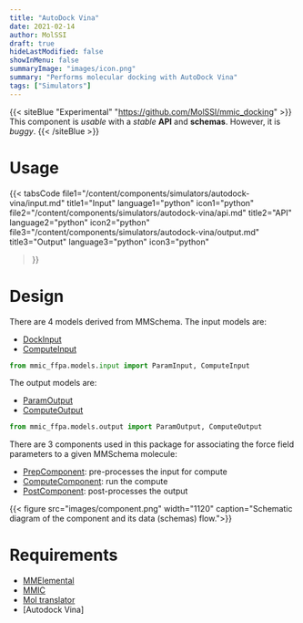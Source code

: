 ```yaml
---
title: "AutoDock Vina"
date: 2021-02-14
author: MolSSI
draft: true
hideLastModified: false
showInMenu: false
summaryImage: "images/icon.png" 
summary: "Performs molecular docking with AutoDock Vina"
tags: ["Simulators"]
---
```


{{< siteBlue "Experimental" "https://github.com/MolSSI/mmic_docking" >}}
This component is *usable* with a *stable* **API** and **schemas**. However, it is *buggy*.
{{< /siteBlue >}}

# Usage
{{< tabsCode
    file1="/content/components/simulators/autodock-vina/input.md" title1="Input" language1="python" icon1="python"
    file2="/content/components/simulators/autodock-vina/api.md" title2="API" language2="python" icon2="python"
    file3="/content/components/simulators/autodock-vina/output.md" title3="Output" language3="python" icon3="python"
>}}

# Design
There are 4 models derived from MMSchema. The input models are:
- [DockInput](https://github.com/MolSSI/mmic_docking/blob/master/mmic_docking/models/input.py#L8)
- [ComputeInput](https://github.com/MolSSI/mmic_docking/blob/master/mmic_docking/models/input.py#L14)

```python
from mmic_ffpa.models.input import ParamInput, ComputeInput
```

The output models are:
- [ParamOutput](https://github.com/MolSSI/mmic_docking/blob/master/mmic_docking/models/output.py#L12)
- [ComputeOutput](https://github.com/MolSSI/mmic_docking/blob/master/mmic_docking/models/output.py#L8)

```python
from mmic_ffpa.models.output import ParamOutput, ComputeOutput
```

There are 3 components used in this package for associating the force field parameters to a given MMSchema molecule: 
- [PrepComponent](https://github.com/MolSSI/mmic_docking/blob/master/mmic_docking/components/prep_component.py#L7): pre-processes the input for compute
- [ComputeComponent](https://github.com/MolSSI/mmic_docking/blob/master/mmic_docking/components/post_component.py#L5): run the compute
- [PostComponent](https://github.com/MolSSI/mmic_docking/blob/master/mmic_docking/components/post_component.py#L5): post-processes the output

{{< figure src="images/component.png" width="1120" caption="Schematic diagram of the component and its data (schemas) flow.">}}

# Requirements
- [MMElemental](https://github.com/MolSSI/MMElemental)
- [MMIC](https://github.com/MolSSI/mmic)
- [Mol translator](http://localhost:1313/tags/translators)
- [Autodock Vina]
